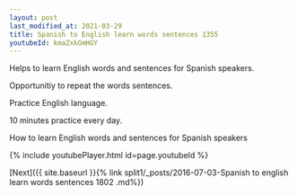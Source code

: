 ```yaml
---
layout: post
last_modified_at: 2021-03-29
title: Spanish to English learn words sentences 1355 
youtubeId: kmaZxkGmHGY
---
```

 
 
Helps to learn English words and sentences for Spanish speakers.

Opportunitiy to repeat the words sentences. 

Practice English language. 
 
10 minutes practice every day. 
 
How to learn English words and sentences for Spanish speakers 
 
{% include youtubePlayer.html id=page.youtubeId %}
 
 
[Next]({{ site.baseurl }}{% link  split1/_posts/2016-07-03-Spanish to english learn words sentences 1802 .md%})
 
